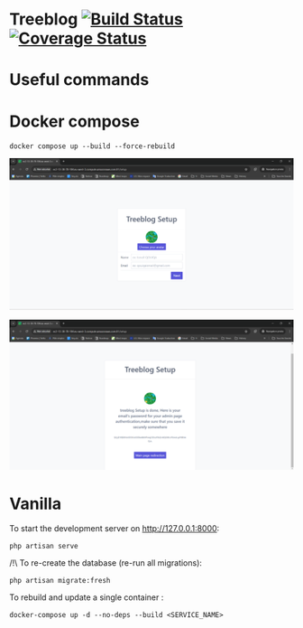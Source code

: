 # Treeblog [![Build Status](https://travis-ci.org/isqo/Treeblog.svg?branch=master)](https://travis-ci.org/isqo/Treeblog) [![Coverage Status](https://coveralls.io/repos/github/isqo/Treeblog/badge.svg?branch=master)](https://coveralls.io/github/isqo/Treeblog?branch=master)
# Useful commands


# Docker compose
```
docker compose up --build --force-rebuild
```
<p align="center">
 <img src="https://github.com/isqo/Treeblog/blob/test/doc/setup1.png">
</p>
<p align="center">
<img src="https://github.com/isqo/Treeblog/blob/test/doc/setup2.png">
</p>
 
# Vanilla
To start the development server on <http://127.0.0.1:8000>:

```
php artisan serve
```

/!\ To re-create the database (re-run all migrations):

```
php artisan migrate:fresh
```

To rebuild and update a single container :

```
docker-compose up -d --no-deps --build <SERVICE_NAME>

```
